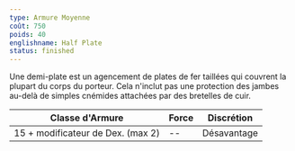 ```yaml
---
type: Armure Moyenne
coût: 750
poids: 40
englishname: Half Plate
status: finished
---
```


Une demi-plate est un agencement de plates de fer taillées qui couvrent la plupart du corps du porteur. Cela n'inclut pas une protection des jambes au-delà de simples cnémides attachées par des bretelles de cuir.

| Classe d'Armure                   | Force | Discrétion |
| --------------------------------- | ----- | ---------- |
| 15 + modificateur de Dex. (max 2) | --    | Désavantage         |
